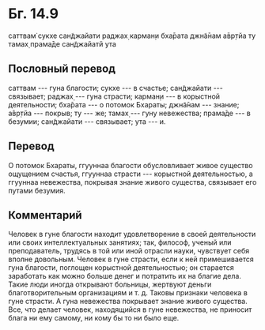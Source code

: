 # Бг. 14.9

саттвам̇ сукхе сан̃джайати раджах̣ карман̣и бха̄рата джн̃а̄нам а̄вр̣тйа ту тамах̣
прама̄де сан̃джайатй ута

## Пословный перевод

саттвам --- гуна благости; сукхе --- в счастье; сан̃джайати ---
связывает; раджах̣ --- гуна страсти; карман̣и --- в корыстной
деятельности; бха̄рата --- о потомок Бхараты; джн̃а̄нам --- знание; а̄вр̣тйа
--- покрыв; ту --- же; тамах̣ --- гун̣у невежества; прама̄де --- в безумии;
сан̃джайати --- связывает; ута --- и.

## Перевод

О потомок Бхараты, ггууннаа благости обусловливает живое существо
ощущением счастья, ггууннаа страсти --- корыстной деятельностью, а
ггууннаа невежества, покрывая знание живого существа, связывает его
путами безумия.

## Комментарий

Человек в гуне благости находит удовлетворение в своей деятельности или
своих интеллектуальных занятиях; так, философ, ученый или преподаватель,
трудясь в той или иной отрасли науки, чувствует себя вполне довольным.
Человек в гуне страсти, если к ней примешивается гуна благости, поглощен
корыстной деятельностью; он старается заработать как можно больше денег
и потратить их на благие дела. Такие люди иногда открывают больницы,
жертвуют деньги благотворительным организациям и т. д. Таковы признаки
человека в гуне страсти. А гуна невежества покрывает знание живого
существа. Все, что делает человек, находящийся в гуне невежества, не
приносит блага ни ему самому, ни кому бы то ни было еще.
